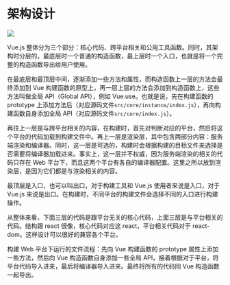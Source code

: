 # 架构设计

<img src="https://pic-1254114567.cos.ap-shanghai.myqcloud.com/blog/vue/vue%E7%BB%93%E6%9E%84%E5%9B%BE.png" />

Vue.js 整体分为三个部分：核心代码、跨平台相关和公用工具函数。同时，其架构时分层的，最底层时一个普通的构造函数，最上层时一个入口，也就是将一个完整的构造函数导出给用户使用。

在最底层和最顶层中间，逐渐添加一些方法和属性，而构造函数上一层的方法会最终添加到 Vue 构建函数的原型上，再一层上层的方法会添加到构造函数上，这些方法叫做全局 API（Global API），例如 Vue.use。也就是说，先在构建函数的 prototype 上添加方法后（对应源码文件`src/core/instance/index.js`），再向构建函数自身添加全局 API（对应源码文件`src/core/index.js`）。

再往上一层是与跨平台相关的内容，在构建时，首先对判断对应的平台，然后将这个平台的代码加载到构建文件中。再上一层是渲染层，其中包含两部分内容：服务端渲染和编译器。同时，这一层是可选的，构建时会根据构建的目标文件来选择是否需要将编译器加载进来。事实上，这一层并不权威，因为服务端渲染的相关的代码只存在 Web 平台下，而且这两个平台有各自的编译器配置。这里之所以放到渲染层，是因为它们都是与渲染相关的内容。

最顶层是入口，也可以叫出口，对于构建工具和 Vue.js 使用者来说是入口，对于 Vue.js 来说是出口。在构建时，不同平台的构建文件会选择不同的入口进行构建操作。

从整体来看，下面三层的代码是跟平台无关的核心代码，上面三层是与平台相关的代码。结构跟 react 很像，核心代码对应这 react，平台相关代码对于 react-dom。这样设计可以很好的兼容各个平台。

构建 Web 平台下运行的文件流程：先向 Vue 构建函数的 prototype 属性上添加一些方法，然后向 Vue 构造函数自身添加一些全局 API，接着根据对于平台，将平台代码导入进来，最后将编译器导入进来。最终将所有的代码同 Vue 构造函数一起导出。
